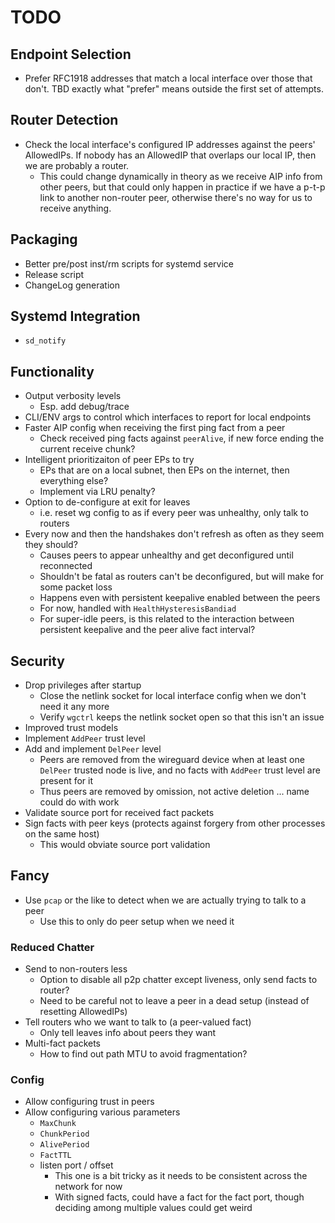 # TODO

## Endpoint Selection

* Prefer RFC1918 addresses that match a local interface over those that
  don't. TBD exactly what "prefer" means outside the first set of attempts.

## Router Detection

* Check the local interface's configured IP addresses against the peers'
  AllowedIPs. If nobody has an AllowedIP that overlaps our local IP, then we
  are probably a router.
  * This could change dynamically in theory as we receive AIP info from other
    peers, but that could only happen in practice if we have a p-t-p link to
    another non-router peer, otherwise there's no way for us to receive anything.

## Packaging

* Better pre/post inst/rm scripts for systemd service
* Release script
* ChangeLog generation

## Systemd Integration

* `sd_notify`

## Functionality

* Output verbosity levels
  * Esp. add debug/trace
* CLI/ENV args to control which interfaces to report for local endpoints
* Faster AIP config when receiving the first ping fact from a peer
  * Check received ping facts against `peerAlive`, if new force ending the current receive chunk?
* Intelligent prioritizaiton of peer EPs to try
  * EPs that are on a local subnet, then EPs on the internet, then everything else?
  * Implement via LRU penalty?
* Option to de-configure at exit for leaves
  * i.e. reset wg config to as if every peer was unhealthy, only talk to routers
* Every now and then the handshakes don't refresh as often as they seem they should?
  * Causes peers to appear unhealthy and get deconfigured until reconnected
  * Shouldn't be fatal as routers can't be deconfigured, but will make for some packet loss
  * Happens even with persistent keepalive enabled between the peers
  * For now, handled with `HealthHysteresisBandiad`
  * For super-idle peers, is this related to the interaction between persistent keepalive
    and the peer alive fact interval?

## Security

* Drop privileges after startup
  * Close the netlink socket for local interface config when we don't need it any more
  * Verify `wgctrl` keeps the netlink socket open so that this isn't an issue
* Improved trust models
* Implement `AddPeer` trust level
* Add and implement `DelPeer` level
  * Peers are removed from the wireguard device when at least one `DelPeer` trusted node is live,
    and no facts with `AddPeer` trust level are present for it
  * Thus peers are removed by omission, not active deletion ... name could do with work
* Validate source port for received fact packets
* Sign facts with peer keys (protects against forgery from other processes on the same host)
  * This would obviate source port validation

## Fancy

* Use `pcap` or the like to detect when we are actually trying to talk to a peer
  * Use this to only do peer setup when we need it

### Reduced Chatter

* Send to non-routers less
  * Option to disable all p2p chatter except liveness, only send facts to router?
  * Need to be careful not to leave a peer in a dead setup (instead of resetting AllowedIPs)
* Tell routers who we want to talk to (a peer-valued fact)
  * Only tell leaves info about peers they want
* Multi-fact packets
  * How to find out path MTU to avoid fragmentation?

### Config

* Allow configuring trust in peers
* Allow configuring various parameters
  * `MaxChunk`
  * `ChunkPeriod`
  * `AlivePeriod`
  * `FactTTL`
  * listen port / offset
    * This one is a bit tricky as it needs to be consistent across the network for now
    * With signed facts, could have a fact for the fact port,
      though deciding among multiple values could get weird
